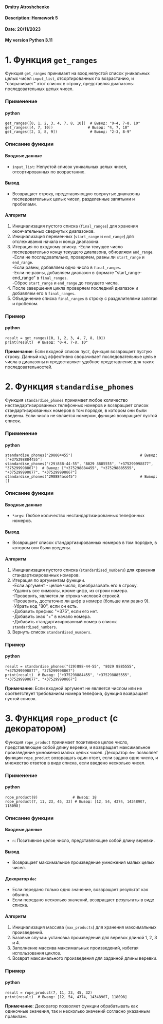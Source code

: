 #### Dmitry Atroshchenko
#### Description: Homework 5
#### Date: 20/11/2023
#### My version Python 3.11  


  
# 1. Функция `get_ranges`
Функция `get_ranges` принимает на вход непустой список уникальных целых чисел `input_list`, отсортированных по возрастанию, и "сворачивает" этот список в строку, представляя диапазоны последовательных целых чисел.
### Применение
#### python
```
get_ranges([0, 1, 2, 3, 4, 7, 8, 10])  # Вывод: "0-4, 7-8, 10"
get_ranges([4, 7, 10])                # Вывод: "4, 7, 10"
get_ranges([2, 3, 8, 9])               # Вывод: "2-3, 8-9"
```

### Описание функции
#### Входные данные
- `input_list`: Непустой список уникальных целых чисел, отсортированных по возрастанию.
#### Вывод
- Возвращает строку, представляющую свернутые диапазоны последовательных целых чисел, разделенные запятыми и пробелами.
#### Алгоритм
1. Инициализация пустого списка (`final_ranges`) для хранения окончательных свернутых диапазонов.
2. Инициализация переменных (`start_range` и `end_range`) для отслеживания начала и конца диапазона.
3. Итерация по входному списку.
-Если текущее число последовательно концу текущего диапазона, обновляем `end_range`.\
-Если не последовательно, проверяем, равны ли `start_range` и `end_range`.\
-Если равны, добавляем одно число в `final_ranges`.\
-Если не равны, добавляем диапазон в формате "start_range-end_range" в `final_ranges`.\
-Сброс `start_range` и `end_range` до текущего числа.
4. После завершения цикла проверяем последний диапазон и добавляем его в `final_ranges`.
5. Объединение списка `final_ranges` в строку с разделителями запятая и пробелом.
### Пример
#### python
```
result = get_ranges([0, 1, 2, 3, 4, 7, 8, 10])
print(result)  # Вывод: "0-4, 7-8, 10"
```
**Примечание**: Если входной список пуст, функция возвращает пустую строку. Данный код эффективно сворачивает последовательные целые числа в диапазоны и предоставляет удобное представление для таких последовательностей. 


  
# 2. Функция `standardise_phones`
Функция `standardise_phones` принимает любое количество нестандартизированных телефонных номеров и возвращает список стандартизированных номеров в том порядке, в котором они были введены. Если число не является номером, функция возвращает пустой список.
### Применение
#### python
```
standardise_phones("298884455")                               # Вывод: ["+375298884455"]
standardise_phones("(29)888-44-55", "8029 8885555", "+375299998877", "375299998867")  # Вывод: ["+375298884455", "+375298885555", "+375299998877", "+375299998867"]
standardise_phones("298884asd45")                             # Вывод: []
```

### Описание функции
#### Входные данные
- `*args`: Любое количество нестандартизированных телефонных номеров.
#### Вывод
- Возвращает список стандартизированных номеров в том порядке, в котором они были введены.
#### Алгоритм
1. Инициализация пустого списка (`standardised_numbers`) для хранения стандартизированных номеров.
2. Итерация по аргументам функции.  
-Если аргумент - целое число, преобразовать его в строку.\
-Удалить все символы, кроме цифр, из строки номера.\
-Проверить, является ли строка числовой строкой.\
-Проверить, достаточно ли цифр в номере (больше или равно 9).\
-Убрать код "80", если он есть.\
-Добавить префикс "+375", если его нет.\
-Добавить знак "+" в начало номера.\
-Добавить стандартизированный номер в список `standardised_numbers`.  
3. Вернуть список `standardised_numbers`.
### Пример
#### python
```
result = standardise_phones("(29)888-44-55", "8029 8885555", "+375299998877", "375299998867")
print(result)  # Вывод: ["+375298884455", "+375298885555", "+375299998877", "+375299998867"]
```
**Примечание**: Если входной аргумент не является числом или не соответствует требованиям номера телефона, функция возвращает пустой список.  



# 3. Функция `rope_product` (с декоратором)
Функция `rope_product` принимает позитивное целое число, представляющее собой длину веревки, и возвращает максимальное произведение умножения малых целых чисел. Декоратор `dec` позволяет функции `rope_product` возвращать один ответ, если задано одно число, и множество ответов в виде списка, если введено несколько чисел.
### Применение
#### python
```
rope_product(8)                # Вывод: 18
rope_product(7, 11, 23, 45, 32) # Вывод: [12, 54, 4374, 14348907, 118098]
```

### Описание функции
#### Входные данные
- `n`: Позитивное целое число, представляющее собой длину веревки.
#### Вывод
- Возвращает максимальное произведение умножения малых целых чисел.
#### Декоратор `dec`  
- Если передано только одно значение, возвращает результат как обычно.
- Если передано несколько значений, возвращает результаты в виде списка.
#### Алгоритм
1. Инициализация массива (`max_products`) для хранения максимальных произведений.
2. Базовые случаи: установка произведений для веревок длиной 1, 2, 3 и 4.
3. Заполнение массива максимальных произведений, избегая использования циклов.
4. Возврат максимального произведения для заданной длины веревки.
### Пример
#### python
```
result = rope_product(7, 11, 23, 45, 32)
print(result)  # Вывод: [12, 54, 4374, 14348907, 118098]
```
**Примечание**: Декоратор позволяет функции обрабатывать как одиночные значения, так и несколько значений согласно указанным правилам. 
